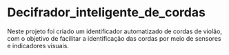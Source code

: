 # Decifrador_inteligente_de_cordas
Neste projeto foi criado um identificador automatizado de cordas de violão, com o objetivo de facilitar a identificação das cordas por meio de sensores e indicadores visuais.
